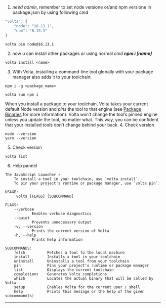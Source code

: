 1. *need admin*, remember to set node versione or/and npm versione in package.json by using following cmd
```js
"volta": {
	"node": "16.13.1",
	"npm": "8.19.3"
}
```
```console
volta pin node@16.13.1
```

2. now u can install other packages or using normal cmd ***npm i [name]***
```console
volta install <name>
```
3. With Volta, installing a command-line tool globally with your package manager also adds it to your toolchain. 
```
npm i -g <package_name>
```
```
volta run npm i
```

When you install a package to your toolchain, Volta takes your current default Node version and _pins_ the tool to that engine (see [Package Binaries](https://docs.volta.sh/advanced/packages#pinned-node-version) for more information). Volta won’t change the tool’s pinned engine unless you update the tool, no matter what. This way, you can be confident that your installed tools don’t change behind your back.
4. Check version
```console
node --version
yarn --version
```
5. Check version
```console
volta list
```
6. Help pannel
```console
The JavaScript Launcher ⚡
    To install a tool in your toolchain, use `volta install`.
    To pin your project's runtime or package manager, use `volta pin`.
    
USAGE:
	 volta [FLAGS] [SUBCOMMAND]
	 
FLAGS:
	--verbose    
			Enables verbose diagnostics
	--quiet      
			Prevents unnecessary output
	-v, --version    
			Prints the current version of Volta
	-h, --help       
			Prints help information
			
SUBCOMMANDS:
    fetch          Fetches a tool to the local machine
    install        Installs a tool in your toolchain
    uninstall      Uninstalls a tool from your toolchain
    pin            Pins your project's runtime or package manager
    list           Displays the current toolchain
    completions    Generates Volta completions
    which          Locates the actual binary that will be called by Volta
    setup          Enables Volta for the current user / shell
    help           Prints this message or the help of the given subcommand(s)
```
---
